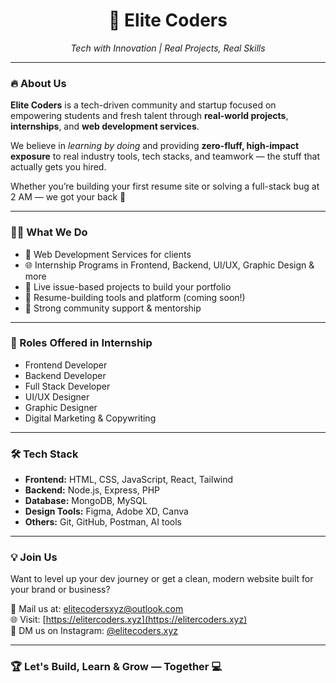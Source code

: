 <h1 align="center">🚀 Elite Coders</h1>
<p align="center"><i>Tech with Innovation | Real Projects, Real Skills</i></p>

---

### 🔥 About Us

**Elite Coders** is a tech-driven community and startup focused on empowering students and fresh talent through **real-world projects**, **internships**, and **web development services**.

We believe in *learning by doing* and providing **zero-fluff, high-impact exposure** to real industry tools, tech stacks, and teamwork — the stuff that actually gets you hired.

Whether you’re building your first resume site or solving a full-stack bug at 2 AM — we got your back 💪

---

### 🧑‍💻 What We Do

- 💼 Web Development Services for clients  
- 🌐 Internship Programs in Frontend, Backend, UI/UX, Graphic Design & more  
- 🧠 Live issue-based projects to build your portfolio  
- 📄 Resume-building tools and platform (coming soon!)  
- 💬 Strong community support & mentorship

---

### 👥 Roles Offered in Internship

- Frontend Developer  
- Backend Developer  
- Full Stack Developer  
- UI/UX Designer  
- Graphic Designer  
- Digital Marketing & Copywriting

---

### 🛠️ Tech Stack

- **Frontend:** HTML, CSS, JavaScript, React, Tailwind  
- **Backend:** Node.js, Express, PHP  
- **Database:** MongoDB, MySQL  
- **Design Tools:** Figma, Adobe XD, Canva  
- **Others:** Git, GitHub, Postman, AI tools

---

### 💡 Join Us

Want to level up your dev journey or get a clean, modern website built for your brand or business?

📧 Mail us at: [elitecodersxyz@outlook.com](mailto:elitecodersxyz@outlook.com)  
🌐 Visit: [https://elitercoders.xyz](https://elitercoders.xyz)  
📱 DM us on Instagram: [@elitecoders.xyz](https://instagram.com/elitecoders.xyz)

---

### 🏆 Let's Build, Learn & Grow — Together 💻
